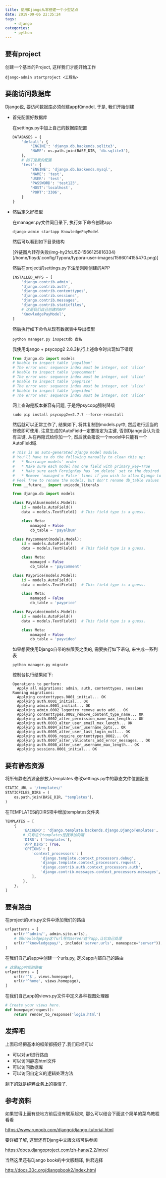 ```yaml
---
title: 使用Django从零搭建一个小型站点
date: 2019-09-06 22:35:24
tags: 
    - django
categories: 
    - python
---
```

## 要有project

创建一个基本的Project, 这样我们才能开始工作

```shell
django-admin startproject <工程名>
```
<!-- more -->
## 要能访问数据库

Django说, 要访问数据库必须创建app和model, 于是, 我们开始创建

- 首先配置好数据库

  在settings.py中加上自己的数据库配置

  ```python
  DATABASES = {   
      'default': {        
          'ENGINE': 'django.db.backends.sqlite3',       
          'NAME': os.path.join(BASE_DIR, 'db.sqlite3'),    
      },   
      # 如下是我的配置
      'test': {      
          'ENGINE': 'django.db.backends.mysql',      
          'NAME': 'test',      
          'USER': 'test',        
          'PASSWORD': 'test123',     
          'HOST':'localhost',      
          'PORT':'3306',   
      }
  }
  ```

- 然后定义好模型

  在manager.py文件同目录下, 执行如下命令创建app

  ```shell
  django-admin startapp KnowledgePayModel
  ```

  然后可以看到如下目录结构

  [外链图片转存失败(img-hy2fdU5Z-1566125816334)(/home/floyd/.config/Typora/typora-user-images/1566014155470.png)]

  然后在project的settings.py下注册刚刚创建的APP

  ```python
  INSTALLED_APPS = [
      'django.contrib.admin',
      'django.contrib.auth',
      'django.contrib.contenttypes',
      'django.contrib.sessions',
      'django.contrib.messages',
      'django.contrib.staticfiles',
      # 这是我们自己创建的APP
      'KnowledgePayModel',
  ]
  ```

  然后执行如下命令从现有数据表中导出模型

  ```shell
  python manager.py inspectdb 表名
  ```

  我使用django + psycopg2 2.8.3执行上述命令时出现如下错误

  ```python
  from django.db import models
  # Unable to inspect table 'payalbum'
  # The error was: sequence index must be integer, not 'slice'
  # Unable to inspect table 'paycomment'
  # The error was: sequence index must be integer, not 'slice'
  # Unable to inspect table 'payprice'
  # The error was: sequence index must be integer, not 'slice'
  # Unable to inspect table 'payvideo'
  # The error was: sequence index must be integer, not 'slice'
  ```

  网上查询是版本兼容有问题, 于是将psycopg强制降级

  ```shell
  sudo pip install psycopg2==2.7.7 --force-reinstall
  ```

  然后就可以正常工作了, 结果如下, 将其复制到models.py中, 然后进行适当的修改即可使用. 注意生成的AutoField一定要指定为主键, 否则Django会认为没有主键, 从在再隐式给你加一个, 然后就会报说一个model中只能有一个AutoField域.

  ```python
  # This is an auto-generated Django model module.
  # You'll have to do the following manually to clean this up:
  #   * Rearrange models' order
  #   * Make sure each model has one field with primary_key=True
  #   * Make sure each ForeignKey has `on_delete` set to the desired behavior.
  #   * Remove `managed = False` lines if you wish to allow Django to create, modify, and delete the table
  # Feel free to rename the models, but don't rename db_table values or field names.
  from __future__ import unicode_literals
  
  from django.db import models
  
  class Payalbum(models.Model):
      id = models.AutoField()
      data = models.TextField()  # This field type is a guess.
  
      class Meta:
          managed = False
          db_table = 'payalbum'
  
  class Paycomment(models.Model):
      id = models.AutoField()
      data = models.TextField()  # This field type is a guess.
  
      class Meta:
          managed = False
          db_table = 'paycomment'
  
  class Payprice(models.Model):
      id = models.AutoField()
      data = models.TextField()  # This field type is a guess.
  
      class Meta:
          managed = False
          db_table = 'payprice'
  
  class Payvideo(models.Model):
      id = models.AutoField()
      data = models.TextField()  # This field type is a guess.
  
      class Meta:
          managed = False
          db_table = 'payvideo'
  ```

  如果想要使用Django自带的权限表之类的, 需要执行如下语句, 来生成一系列表

  ```shell
  python manager.py migrate
  ```

  控制台执行结果如下:

  ```shell
  Operations to perform:
    Apply all migrations: admin, auth, contenttypes, sessions
  Running migrations:
    Applying contenttypes.0001_initial... OK
    Applying auth.0001_initial... OK
    Applying admin.0001_initial... OK
    Applying admin.0002_logentry_remove_auto_add... OK
    Applying contenttypes.0002_remove_content_type_name... OK
    Applying auth.0002_alter_permission_name_max_length... OK
    Applying auth.0003_alter_user_email_max_length... OK
    Applying auth.0004_alter_user_username_opts... OK
    Applying auth.0005_alter_user_last_login_null... OK
    Applying auth.0006_require_contenttypes_0002... OK
    Applying auth.0007_alter_validators_add_error_messages... OK
    Applying auth.0008_alter_user_username_max_length... OK
    Applying sessions.0001_initial... OK
  
  ```


## 要有静态资源

将所有静态资源全部放入templates
修改settings.py中的静态文件位置配置

```python
STATIC_URL = '/templates/'
STATICFILES_DIRS = (
    os.path.join(BASE_DIR, "templates"),
)
```

在TEMPLATES的DIRS项中增加templates文件夹

```python
TEMPLATES = [
    {
        'BACKEND': 'django.template.backends.django.DjangoTemplates',
        # 只有这个templates是我添加的哦
        'DIRS': ['templates'],
        'APP_DIRS': True,
        'OPTIONS': {
            'context_processors': [
                'django.template.context_processors.debug',
                'django.template.context_processors.request',
                'django.contrib.auth.context_processors.auth',
                'django.contrib.messages.context_processors.messages',
            ],
        },
    },
]
```

## 要有路由

在project的urls.py文件中添加我们的路由

```python
urlpatterns = [
    url(r'^admin/', admin.site.urls),
    # 将knowledgepay这个url导向server这个app,让它自己处理
    url(r'^knowledgepay/', include('server.urls', namespace="server")),
]
```

在我们自己的app中创建一个urls.py, 定义app内部自己的路由

```python
# 这是app内部的路由
urlpatterns = [
    url(r'^$', views.homepage),
    url(r'^home', views.homepage),
]
```

在我们自己app的views.py文件中定义各种视图处理器

```python
# Create your views here.
def homepage(request):
    return render_to_response('login.html')
```

## 发挥吧

上面已经把基本的框架都搭好了.我们已经可以

- 可以对url进行路由
- 可以访问静态html文件
- 可以访问数据库
- 可以访问自定义的逻辑处理方法

剩下的就是纯粹业务上的事情了.

## 参考资料

如果觉得上面有些地方前后没有联系起来, 那么可以结合下面这个简单的菜鸟教程看看

https://www.runoob.com/django/django-tutorial.html

要详细了解, 这里还有Djang中文版文档可供参阅

https://docs.djangoproject.com/zh-hans/2.2/intro/

当然这里还有Django book的中文版翻译, 供君选择

http://docs.30c.org/djangobook2/index.html
